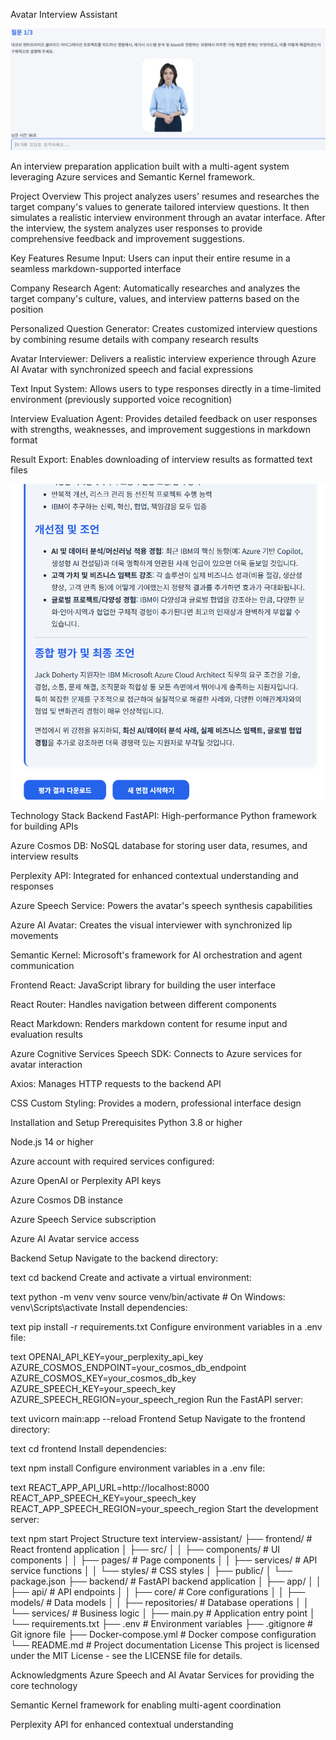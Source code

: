 Avatar Interview Assistant
<p align="center"> <img src="https://github.com/weg-9000/image/blob/main/%EC%8A%A4%ED%81%AC%EB%A6%B0%EC%83%B7%202025-04-29%20153209.png" alt="Interview Assistant Interface"> </p>
An interview preparation application built with a multi-agent system leveraging Azure services and Semantic Kernel framework.

Project Overview
This project analyzes users' resumes and researches the target company's values to generate tailored interview questions. It then simulates a realistic interview environment through an avatar interface. After the interview, the system analyzes user responses to provide comprehensive feedback and improvement suggestions.

Key Features
Resume Input: Users can input their entire resume in a seamless markdown-supported interface

Company Research Agent: Automatically researches and analyzes the target company's culture, values, and interview patterns based on the position

Personalized Question Generator: Creates customized interview questions by combining resume details with company research results

Avatar Interviewer: Delivers a realistic interview experience through Azure AI Avatar with synchronized speech and facial expressions

Text Input System: Allows users to type responses directly in a time-limited environment (previously supported voice recognition)

Interview Evaluation Agent: Provides detailed feedback on user responses with strengths, weaknesses, and improvement suggestions in markdown format

Result Export: Enables downloading of interview results as formatted text files

<p align="center"> <img src="https://github.com/weg-9000/image/blob/main/%EC%8A%A4%ED%81%AC%EB%A6%B0%EC%83%B7%202025-04-29%20153824.png" alt="Interview Evaluation Results"> </p>
Technology Stack
Backend
FastAPI: High-performance Python framework for building APIs

Azure Cosmos DB: NoSQL database for storing user data, resumes, and interview results

Perplexity API: Integrated for enhanced contextual understanding and responses

Azure Speech Service: Powers the avatar's speech synthesis capabilities

Azure AI Avatar: Creates the visual interviewer with synchronized lip movements

Semantic Kernel: Microsoft's framework for AI orchestration and agent communication

Frontend
React: JavaScript library for building the user interface

React Router: Handles navigation between different components

React Markdown: Renders markdown content for resume input and evaluation results

Azure Cognitive Services Speech SDK: Connects to Azure services for avatar interaction

Axios: Manages HTTP requests to the backend API

CSS Custom Styling: Provides a modern, professional interface design

Installation and Setup
Prerequisites
Python 3.8 or higher

Node.js 14 or higher

Azure account with required services configured:

Azure OpenAI or Perplexity API keys

Azure Cosmos DB instance

Azure Speech Service subscription

Azure AI Avatar service access

Backend Setup
Navigate to the backend directory:

text
cd backend
Create and activate a virtual environment:

text
python -m venv venv
source venv/bin/activate  # On Windows: venv\Scripts\activate
Install dependencies:

text
pip install -r requirements.txt
Configure environment variables in a .env file:

text
OPENAI_API_KEY=your_perplexity_api_key
AZURE_COSMOS_ENDPOINT=your_cosmos_db_endpoint
AZURE_COSMOS_KEY=your_cosmos_db_key
AZURE_SPEECH_KEY=your_speech_key
AZURE_SPEECH_REGION=your_speech_region
Run the FastAPI server:

text
uvicorn main:app --reload
Frontend Setup
Navigate to the frontend directory:

text
cd frontend
Install dependencies:

text
npm install
Configure environment variables in a .env file:

text
REACT_APP_API_URL=http://localhost:8000
REACT_APP_SPEECH_KEY=your_speech_key
REACT_APP_SPEECH_REGION=your_speech_region
Start the development server:

text
npm start
Project Structure
text
interview-assistant/
├── frontend/              # React frontend application
│   ├── src/
│   │   ├── components/    # UI components
│   │   ├── pages/         # Page components
│   │   ├── services/      # API service functions
│   │   └── styles/        # CSS styles
│   ├── public/
│   └── package.json
├── backend/               # FastAPI backend application
│   ├── app/
│   │   ├── api/           # API endpoints
│   │   ├── core/          # Core configurations
│   │   ├── models/        # Data models
│   │   ├── repositories/  # Database operations
│   │   └── services/      # Business logic
│   ├── main.py            # Application entry point
│   └── requirements.txt
├── .env                   # Environment variables
├── .gitignore             # Git ignore file
├── Docker-compose.yml     # Docker compose configuration
└── README.md              # Project documentation
License
This project is licensed under the MIT License - see the LICENSE file for details.

Acknowledgments
Azure Speech and AI Avatar Services for providing the core technology

Semantic Kernel framework for enabling multi-agent coordination

Perplexity API for enhanced contextual understanding
